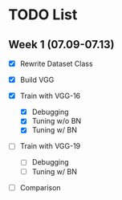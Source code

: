 # TODO List
## Week 1 (07.09-07.13)
- [x] Rewrite Dataset Class
- [x] Build VGG
- [x] Train with VGG-16
  - [x] Debugging
  - [x] Tuning w/o BN
  - [x] Tuning w/ BN
- [ ] Train with VGG-19
  - [ ] Debugging
  - [ ] Tuning w/ BN
- [ ] Comparison

